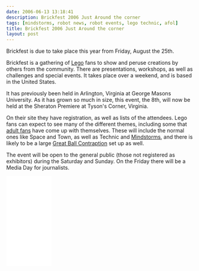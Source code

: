 ```yaml
---
date: 2006-06-13 13:18:41
description: Brickfest 2006 Just Around the corner
tags: [mindstorms, robot news, robot events, lego technic, afol]
title: Brickfest 2006 Just Around the corner
layout: post
---
```

Brickfest is due to take place this year from Friday, August the 25th.

Brickfest is a gathering of [Lego](/wiki/lego.html) fans to show and peruse creations by others from the community. There are presentations, workshops, as well as challenges and special events. It takes place over a weekend, and is based in the United States.

It has previously been held in Arlington, Virginia at George Masons University. As it has grown so much in size, this event, the 8th, will now be held at the Sheraton Premiere at Tyson's Corner, Virginia.

On their site they have registration, as well as lists of the attendees. Lego fans can expect to see many of the different themes, including some that [adult fans](/wiki/afol.html) have come up with themselves. These will include the normal ones like Space and Town, as well as Technic and [Mindstorms](/wiki/mindstorms.html), and there is likely to be a large [Great Ball Contraption](/wiki/great_ball_contraption.html) set up as well.

The event will be open to the general public (those not registered as exhibitors) during the Saturday and Sunday. On the Friday there will be a Media Day for journalists.

<iframe style="width:120px;height:240px;" marginwidth="0" marginheight="0" scrolling="no" frameborder="0" src="//ws-eu.amazon-adsystem.com/widgets/q?ServiceVersion=20070822&OneJS=1&Operation=GetAdHtml&MarketPlace=GB&source=ss&ref=as_ss_li_til&ad_type=product_link&tracking_id=orionrobots-21&language=en_GB&marketplace=amazon&region=GB&placement=B082WD5YV9&asins=B082WD5YV9&linkId=e40e6e6802507d8646f3131923f1dea1&show_border=true&link_opens_in_new_window=true"></iframe><!-- lego mindstorms review 2021 -->
